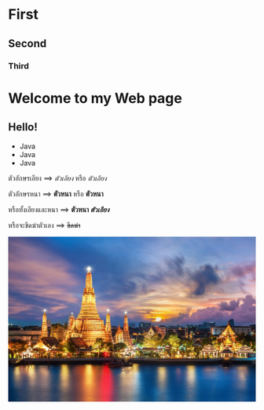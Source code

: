 # First
## Second 
### Third

<h1> Welcome to my Web page</h1>
<h2> Hello! </h2>
<ul>
  <li>Java</li>
  <li>Java</li>
  <li>Java</li>
</ul>


ตัวอักษรเอียง ==> *ตัวเอียง* หรือ _ตัวเอียง_

ตัวอักษรหนา ==> **ตัวหนา** หรือ __ตัวหนา__

หรือทั้งเอียงและหนา ==> **ตัวหนา _ตัวเอียง_**

หรือจะขีดฆ่าตัวเอง ==> ~~ขีดฆ่า~~

![](bangkok.jpg)

